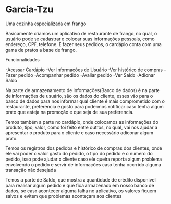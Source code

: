 # Garcia-Tzu
Uma cozinha especializada em frango

Basicamente criamos um aplicativo de restaurante de frango, no qual, o usuário pode se cadastrar e colocar suas informações pessoais, como endereço, CPF, telefone. E fazer seus pedidos, o cardápio conta com 
uma gama de pratos a base de frango.

Funcionalidades

-Acessar Cardápio
-Ver Informações de Usuário
-Ver histórico de compras 
-Fazer pedido
-Acompanhar pedido
-Avaliar pedido
-Ver Saldo
-Adionar Saldo

Na parte de armazenamento de informações(Banco de dados) é na parte de informações de usuário, são os dados do cliente, esses vão para o banco de dados para nos informar qual cliente é mais comprometido com o restaurante, preferencia e gosto para podermos notificar caso tenha algum prato que esteja na promoção e que seja de sua preferencia.

Temos também a parte no cardápio, onde colocamos as informações do produto, tipo, valor, como foi feito entre outros, no qual, vai nos ajudar a apresentar o produto para o cliente e caso necessário adiconar algum prato.

Temos os registros dos pedidos e histórico de compras dos clientes, onde ele vai poder o valor gasto do pedido, o tipo do pedido e o numero do pedido, isso pode ajudar o cliente caso ele queira reporta algum problema envolvendo o pedido e servir de informações caso tenha ocorrido alguma transação não desejada

Temos a parte de Saldo, que mostra a quantidade de crédito disponivel para realisar algum pedido e que fica armazenado em nosso banco de dados, se caso acontecer alguma falha no aplicativo, os valores fiquem  salvos e 
evitem que problemas aconteçam aos clientes

